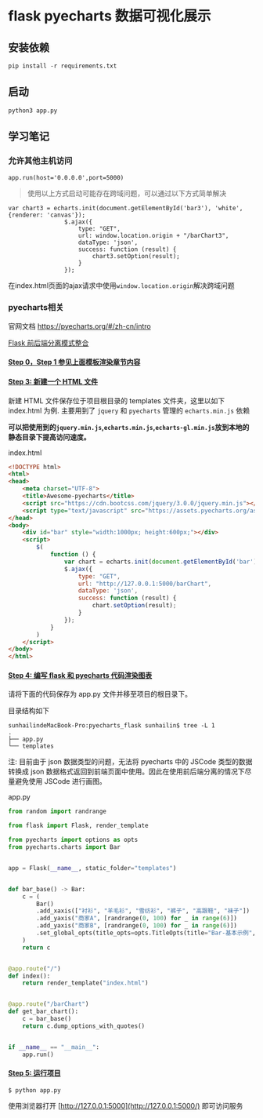 # flask pyecharts 数据可视化展示

## 安装依赖

```
pip install -r requirements.txt
```

## 启动

```
python3 app.py
```



## 学习笔记

### 允许其他主机访问

```
app.run(host='0.0.0.0',port=5000)
```

> 使用以上方式启动可能存在跨域问题，可以通过以下方式简单解决

```
var chart3 = echarts.init(document.getElementById('bar3'), 'white', {renderer: 'canvas'});
                $.ajax({
                    type: "GET",
                    url: window.location.origin + "/barChart3",
                    dataType: 'json',
                    success: function (result) {
                        chart3.setOption(result);
                    }
                });
```

在index.html页面的ajax请求中使用`window.location.origin`解决跨域问题

### pyecharts相关

官网文档 https://pyecharts.org/#/zh-cn/intro

[Flask 前后端分离模式整合](https://pyecharts.org/#/zh-cn/web_flask?id=flask-前后端分离)

#### [Step 0，Step 1 参见上面模板渲染章节内容](https://pyecharts.org/#/zh-cn/web_flask?id=step-0，step-1-参见上面模板渲染章节内容)

#### [Step 3: 新建一个 HTML 文件](https://pyecharts.org/#/zh-cn/web_flask?id=step-3-新建一个-html-文件)

新建 HTML 文件保存位于项目根目录的 templates 文件夹，这里以如下 index.html 为例. 主要用到了 `jquery` 和 `pyecharts` 管理的 `echarts.min.js` 依赖

**可以把使用到的`jquery.min.js`,`echarts.min.js`,`echarts-gl.min.js`放到本地的静态目录下提高访问速度。**

index.html

```html
<!DOCTYPE html>
<html>
<head>
    <meta charset="UTF-8">
    <title>Awesome-pyecharts</title>
    <script src="https://cdn.bootcss.com/jquery/3.0.0/jquery.min.js"></script>
    <script type="text/javascript" src="https://assets.pyecharts.org/assets/echarts.min.js"></script>
</head>
<body>
    <div id="bar" style="width:1000px; height:600px;"></div>
    <script>
        $(
            function () {
                var chart = echarts.init(document.getElementById('bar'), 'white', {renderer: 'canvas'});
                $.ajax({
                    type: "GET",
                    url: "http://127.0.0.1:5000/barChart",
                    dataType: 'json',
                    success: function (result) {
                        chart.setOption(result);
                    }
                });
            }
        )
    </script>
</body>
</html>
```

#### [Step 4: 编写 flask 和 pyecharts 代码渲染图表](https://pyecharts.org/#/zh-cn/web_flask?id=step-4-编写-flask-和-pyecharts-代码渲染图表)

请将下面的代码保存为 app.py 文件并移至项目的根目录下。

目录结构如下

```shell
sunhailindeMacBook-Pro:pyecharts_flask sunhailin$ tree -L 1
.
├── app.py
└── templates
```

注: 目前由于 json 数据类型的问题，无法将 pyecharts 中的 JSCode 类型的数据转换成 json 数据格式返回到前端页面中使用。因此在使用前后端分离的情况下尽量避免使用 JSCode 进行画图。

app.py

```python
from random import randrange

from flask import Flask, render_template

from pyecharts import options as opts
from pyecharts.charts import Bar


app = Flask(__name__, static_folder="templates")


def bar_base() -> Bar:
    c = (
        Bar()
        .add_xaxis(["衬衫", "羊毛衫", "雪纺衫", "裤子", "高跟鞋", "袜子"])
        .add_yaxis("商家A", [randrange(0, 100) for _ in range(6)])
        .add_yaxis("商家B", [randrange(0, 100) for _ in range(6)])
        .set_global_opts(title_opts=opts.TitleOpts(title="Bar-基本示例", subtitle="我是副标题"))
    )
    return c


@app.route("/")
def index():
    return render_template("index.html")


@app.route("/barChart")
def get_bar_chart():
    c = bar_base()
    return c.dump_options_with_quotes()


if __name__ == "__main__":
    app.run()
```

#### [Step 5: 运行项目](https://pyecharts.org/#/zh-cn/web_flask?id=step-5-运行项目)

```shell
$ python app.py
```

使用浏览器打开 [http://127.0.0.1:5000](http://127.0.0.1:5000/) 即可访问服务
